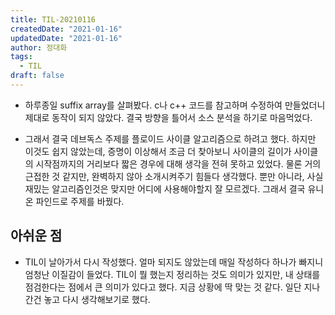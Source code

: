 ```yaml
---
title: TIL-20210116
createdDate: "2021-01-16"
updatedDate: "2021-01-16"
author: 정대화
tags:
  - TIL
draft: false
---
```


- 하루종일 suffix array를 살펴봤다. c나 c++ 코드를 참고하며 수정하여 만들었더니 제대로 동작이 되지 않았다. 결국 방향을 틀어서 소스 분석을 하기로 마음먹었다.

- 그래서 결국 데브독스 주제를 플로이드 사이클 알고리즘으로 하려고 했다. 하지만 이것도 쉽지 않았는데, 증명이 이상해서 조금 더 찾아보니 사이클의 길이가 사이클의 시작점까지의 거리보다 짧은 경우에 대해 생각을 전혀 못하고 있었다. 물론 거의 근접한 것 같지만, 완벽하지 않아 소개시켜주기 힘들다 생각했다. 뿐만 아니라, 사실 재밌는 알고리즘인것은 맞지만 어디에 사용해야할지 잘 모르겠다. 그래서 결국 유니온 파인드로 주제를 바꿨다.

## 아쉬운 점

- TIL이 날아가서 다시 작성했다. 얼마 되지도 않았는데 매일 작성하다 하나가 빠지니 엄청난 이질감이 들었다. TIL이 뭘 했는지 정리하는 것도 의미가 있지만, 내 상태를 점검한다는 점에서 큰 의미가 있다고 했다. 지금 상황에 딱 맞는 것 같다. 일단 지나간건 놓고 다시 생각해보기로 했다.
